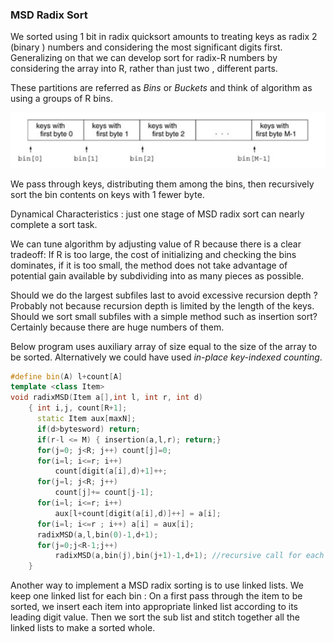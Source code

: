 ### MSD Radix Sort

We sorted using 1 bit in radix quicksort amounts to treating keys as radix 2 (binary ) numbers and considering the most significant digits first. Generalizing on that we can develop sort for radix-R numbers by considering the array into R, rather than just two , different parts.

These partitions are referred as *Bins* or *Buckets* and think of algorithm as using a groups of R bins.

![image-20201205080145608](3-MSD_Radix_Sort.assets/image-20201205080145608.png)

We pass through keys, distributing them among the bins, then recursively sort the bin contents on keys with 1 fewer byte.

Dynamical Characteristics : just one stage of MSD radix sort can nearly complete a sort task.

We can tune algorithm by adjusting value of R because there is a clear tradeoff: If R is too large, the cost of initializing and checking the bins dominates, if it is too small, the method does not take advantage of potential gain available by subdividing into as many pieces as possible.

Should we do the largest subfiles last to avoid excessive recursion depth ? Probably not because recursion depth is limited by the length of the keys. Should we sort small subfiles with a simple method such as insertion sort? Certainly because there are huge numbers of them.

Below program uses auxiliary array of size equal to the size of the array to be sorted. Alternatively we could have used *in-place key-indexed counting*.



````c++
#define bin(A) l+count[A]
template <class Item>
void radixMSD(Item a[],int l, int r, int d)
	{ int i,j, count[R+1];
      static Item aux[maxN];
      if(d>bytesword) return;
      if(r-l <= M) { insertion(a,l,r); return;}
      for(j=0; j<R; j++) count[j]=0;
      for(i=l; i<=r; i++)
          count[digit(a[i],d)+1]++;
      for(j=l; j<R; j++)
          count[j]+= count[j-1];
      for(i=l; i<=r; i++)
          aux[l+count[digit(a[i],d)]++] = a[i];
      for(i=l; i<=r ; i++) a[i] = aux[i];
      radixMSD(a,l,bin(0)-1,d+1);
      for(j=0;j<R-1;j++)
          radixMSD(a,bin(j),bin(j+1)-1,d+1); //recursive call for each bin
	}
````

Another way to implement a MSD radix sorting is to use linked lists. We keep one linked list for each bin : On a first pass through the item to be sorted, we insert each item into appropriate linked list according to its leading digit value. Then we sort the sub list and stitch together all the linked lists to make a sorted whole.

